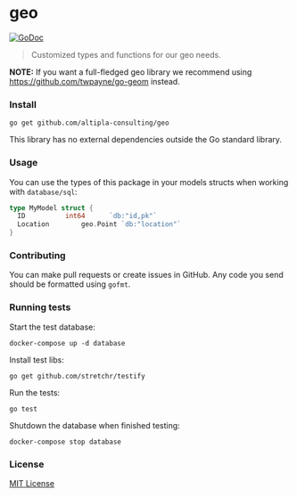 
# geo

[![GoDoc](https://godoc.org/github.com/altipla-consulting/geo?status.svg)](https://godoc.org/github.com/altipla-consulting/geo)

> Customized types and functions for our geo needs.

**NOTE:** If you want a full-fledged geo library we recommend using https://github.com/twpayne/go-geom instead.


### Install

```shell
go get github.com/altipla-consulting/geo
```

This library has no external dependencies outside the Go standard library.


### Usage

You can use the types of this package in your models structs when working with `database/sql`:

```go
type MyModel struct {
  ID          int64      `db:"id,pk"`
  Location        geo.Point `db:"location"`
}
```


### Contributing

You can make pull requests or create issues in GitHub. Any code you send should be formatted using ```gofmt```.


### Running tests

Start the test database:

```shell
docker-compose up -d database
```

Install test libs:

```shell
go get github.com/stretchr/testify
```

Run the tests:

```shell
go test
```

Shutdown the database when finished testing:

```shell
docker-compose stop database
```


### License

[MIT License](LICENSE)
